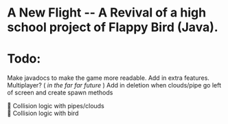 # A New Flight -- A Revival of a high school project of Flappy Bird (Java).



<h1> Todo: </h1>

Make javadocs to make the game more readable.
Add in extra features.
Multiplayer? (<i> in the far far future </i>)
Add in deletion when clouds/pipe go left of screen and create spawn methods

:large_blue_diamond: Collision logic with pipes/clouds <br/>
:large_blue_diamond: Collision logic with bird <br/>

